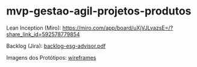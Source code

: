 # mvp-gestao-agil-projetos-produtos

Lean Inception (Miro): https://miro.com/app/board/uXjVJLvazsE=/?share_link_id=592578779854

Backlog (Jira): [backlog-esg-advisor.pdf](backlog-esg-advisor.pdf)

Imagens dos Protótipos: [wireframes](./wireframes)
